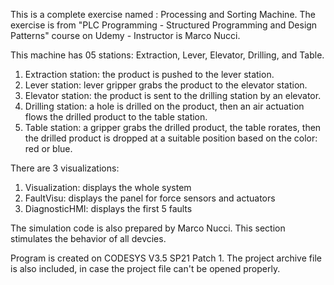 This is a complete exercise named : Processing and Sorting Machine.
The exercise is from "PLC Programming - Structured Programming and Design Patterns" course on Udemy - Instructor is Marco Nucci.

This machine has 05 stations: Extraction, Lever, Elevator, Drilling, and Table.
1. Extraction station: the product is pushed to the lever station.
2. Lever station: lever gripper grabs the product to the elevator station.
3. Elevator station: the product is sent to the drilling station by an elevator.
4. Drilling station: a hole is drilled on the product, then an air actuation flows the drilled product to the table station.
5. Table station: a gripper grabs the drilled product, the table rorates, then the drilled product is dropped at a suitable position based on the color: red or blue.

There are 3 visualizations:
1. Visualization: displays the whole system
2. FaultVisu: displays the panel for force sensors and actuators
3. DiagnosticHMI: displays the first 5 faults

The simulation code is also prepared by Marco Nucci. This section stimulates the behavior of all devcies.

Program is created on CODESYS V3.5 SP21 Patch 1.
The project archive file is also included, in case the project file can't be opened properly.
